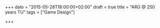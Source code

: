 +++
date = "2015-05-28T18:00:00+02:00"
draft = true
title =  "ARG @ 250 years TU"
tags = ["Game Design"]

+++


<!--more-->
